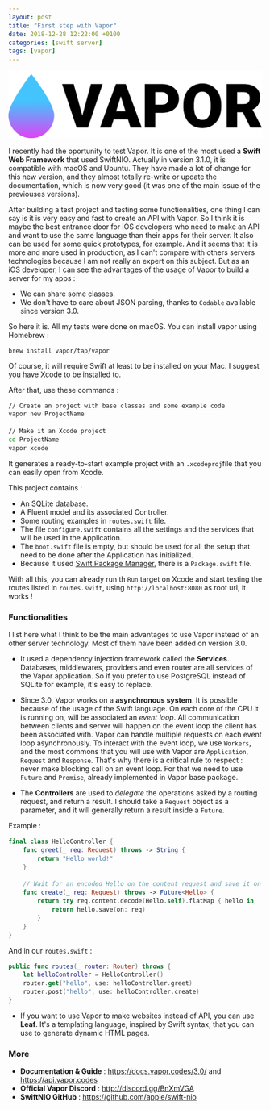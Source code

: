 ```yaml
---
layout: post
title: "First step with Vapor"
date: 2018-12-28 12:22:00 +0100
categories: [swift server]
tags: [vapor]
---
```


![Vapor Logo](/assets/vapor.png)


I recently had the oportunity to test Vapor.
It is one of the most used a **Swift Web Framework** that used SwiftNIO. 
Actually in version 3.1.0, it is compatible with macOS and Ubuntu. They have made a lot of change for this new version, and they almost totally re-write or update the documentation, which is now very good (it was one of the main issue of the previouses versions).

After building a test project and testing some functionalities, one thing I can say is it is very easy and fast to create an API with Vapor. 
So I think it is maybe the best entrance door for iOS developers who need to make an API and want to use the same language than their apps for their server. It also can be used for some quick prototypes, for example.
And it seems that it is more and more used in production, as I can't compare with others servers technologies because I am not really an expert on this subject. But as an iOS developer, I can see the advantages of the usage of Vapor to build a server for my apps : 

* We can share some classes.
* We don't have to care about JSON parsing, thanks to ```Codable``` available since version 3.0.



So here it is. All my tests were done on macOS.
You can install vapor using Homebrew : 
```
brew install vapor/tap/vapor
```

Of course, it will require Swift at least to be installed on your Mac. I suggest you have Xcode to be installed to.

After that, use these commands : 

```bash
// Create an project with base classes and some example code
vapor new ProjectName

// Make it an Xcode project 
cd ProjectName
vapor xcode
```

It generates a ready-to-start example project with an `.xcodeproj`file that you can easily open from Xcode.

This project contains :

* An SQLite database.
* A Fluent model and its associated Controller.
* Some routing examples in `routes.swift` file.
* The file `configure.swift` contains all the settings and the services that will be used in the Application.
* The `boot.swift` file is empty, but should be used for all the setup that need to be done after the Application has initialized.
* Because it used [Swift Package Manager](https://swift.org/package-manager/), there is a `Package.swift` file.

With all this, you can already run th `Run` target on Xcode and start testing the routes listed in `routes.swift`, using `http://localhost:8080` as root url, it works ! 

### Functionalities

I list here what I think to be the main advantages to use Vapor instead of an other server technology. Most of them have been added on version 3.0.

* It used a dependency injection framework called the **Services**. Databases, middlewares, providers and even router are all services of the Vapor application. So if you prefer to use PostgreSQL instead of SQLite for example, it's easy to replace. 

* Since 3.0, Vapor works on a **asynchronous system**. It is possible because of the usage of the Swift language. On each core of the CPU it is running on, will be associated an *event loop*. All communication between clients and server will happen on the event loop the client has been associated with. Vapor can handle multiple requests on each event loop asynchronously. To interact with the event loop, we use `Workers`, and the most commons that you will use with Vapor are `Application`, `Request` and `Response`. That's why there is a critical rule to respect : never make blocking call on an event loop. For that we need to use `Future` and `Promise`, already implemented in Vapor base package.

* The **Controllers** are used to *delegate* the operations asked by a routing request, and return a result. I should take a `Request` object as a parameter, and it will generally return a result inside a `Future`.

Example : 

```swift
final class HelloController {
    func greet(_ req: Request) throws -> String {
        return "Hello world!"
    }
    
    // Wait for an encoded Hello on the content request and save it on DB
    func create(_ req: Request) throws -> Future<Hello> {
        return try req.content.decode(Hello.self).flatMap { hello in
            return hello.save(on: req)
        }
    }
}
```

And in our `routes.swift` :

```swift
public func routes(_ router: Router) throws {
    let helloController = HelloController()
    router.get("hello", use: helloController.greet)
    router.post("hello", use: helloController.create)
}
```

* If you want to use Vapor to make websites instead of API, you can use **Leaf**. It's a templating language, inspired by Swift syntax, that you can use to generate dynamic HTML pages.

### More

* **Documentation & Guide** : https://docs.vapor.codes/3.0/ and https://api.vapor.codes
* **Official Vapor Discord** : http://discord.gg/BnXmVGA
* **SwiftNIO GitHub** : https://github.com/apple/swift-nio


